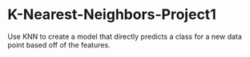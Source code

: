 # K-Nearest-Neighbors-Project1
Use KNN to create a model that directly predicts a class for a new data point based off of the features.
